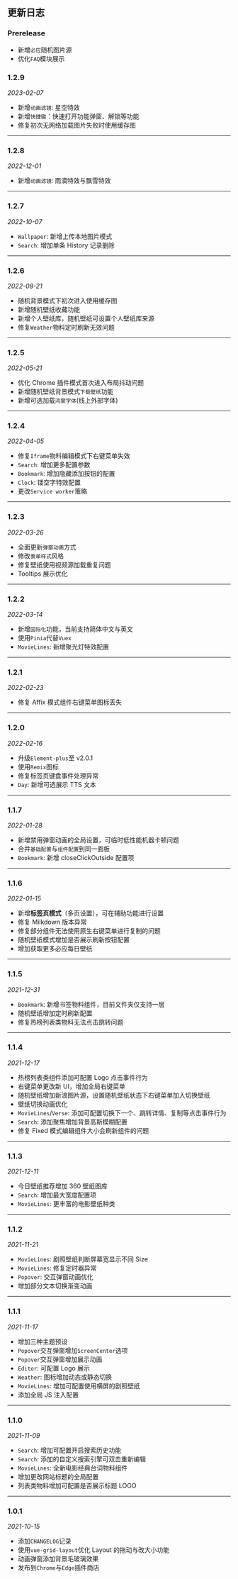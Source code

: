 ## 更新日志

### Prerelease

- 新增`必应`随机图片源
- 优化`FAQ`模块展示

### 1.2.9

_2023-02-07_

- 新增`动画滤镜`: 星空特效
- 新增`快捷键`：快速打开功能弹窗、解锁等功能
- 修复初次无网络加载图片失败时使用缓存图

---

### 1.2.8

_2022-12-01_

- 新增`动画滤镜`: 雨滴特效与飘雪特效

---

### 1.2.7

_2022-10-07_

- `Wallpaper`: 新增上传本地图片模式
- `Search`: 增加单条 History 记录删除

---

### 1.2.6

_2022-08-21_

- 随机背景模式下初次进入使用缓存图
- 新增随机壁纸收藏功能
- 新增个人壁纸库，随机壁纸可设置个人壁纸库来源
- 修复`Weather`物料定时刷新无效问题

---

### 1.2.5

_2022-05-21_

- 优化 Chrome 插件模式首次进入布局抖动问题
- 新增随机壁纸背景模式`下载壁纸`功能
- 新增可选加载`鸿蒙字体`(线上外部字体)

---

### 1.2.4

_2022-04-05_

- 修复`Iframe`物料编辑模式下右键菜单失效
- `Search`: 增加更多配置参数
- `Bookmark`: 增加隐藏添加按钮的配置
- `Clock`: 镂空字特效配置
- 更改`Service worker`策略

---

### 1.2.3

_2022-03-26_

- 全面更新`弹窗动画`方式
- 修改`表单样式`风格
- 修复壁纸使用视频源加载重复问题
- Tooltips 展示优化

---

### 1.2.2

_2022-03-14_

- 新增`国际化`功能，当前支持简体中文与英文
- 使用`Pinia`代替`Vuex`
- `MovieLines`: 新增聚光灯特效配置

---

### 1.2.1

_2022-02-23_

- 修复 Affix 模式组件右键菜单图标丢失

---

### 1.2.0

_2022-02-16_

- 升级`Element-plus`至 v2.0.1
- 使用`Remix`图标
- 修复标签页键盘事件处理异常
- `Day`: 新增可选展示 TTS 文本

---

### 1.1.7

_2022-01-28_

- 新增禁用弹窗动画的全局设置，可临时低性能机器卡顿问题
- 合并`基础配置`与`组件配置`到同一面板
- `Bookmark`: 新增 closeClickOutside 配置项

---

### 1.1.6

_2022-01-15_

- 新增**标签页模式**（多页设置），可在辅助功能进行设置
- 修复 Milkdown 版本异常
- 修复部分组件无法使用原生右键菜单进行复制的问题
- 随机壁纸模式增加是否展示刷新按钮配置
- 增加获取更多必应每日壁纸

---

### 1.1.5

_2021-12-31_

- `Bookmark`: 新增书签物料组件，目前文件夹仅支持一层
- 随机壁纸增加定时刷新配置
- 修复热榜列表类物料无法点击跳转问题

---

### 1.1.4

_2021-12-17_

- 热榜列表类组件添加可配置 Logo 点击事件行为
- 右键菜单更改新 UI，增加全局右键菜单
- 随机壁纸增加新浪图片源，设置随机壁纸状态下右键菜单加入切换壁纸
- 壁纸切换动画优化
- `MovieLines`/`Verse`: 添加可配置切换下一个、跳转详情、复制等点击事件行为
- `Search`: 添加聚焦增加背景高斯模糊配置
- 修复 Fixed 模式编辑组件大小会刷新组件的问题

---

### 1.1.3

_2021-12-11_

- 今日壁纸推荐增加 360 壁纸图库
- `Search`: 增加最大宽度配置项
- `MovieLines`: 更丰富的电影壁纸种类

---

### 1.1.2

_2021-11-21_

- `MovieLines`: 剧照壁纸判断屏幕宽显示不同 Size
- `MovieLines`: 修复定时器异常
- `Popover`: 交互弹窗动画优化
- 增加部分文本切换渐变动画

---

### 1.1.1

_2021-11-17_

- 增加三种主题预设
- `Popover`交互弹窗增加`ScreenCenter`选项
- `Popover`交互弹窗增加展示动画
- `Editor`: 可配置 Logo 展示
- `Weather`: 图标增加动态或静态切换
- `MovieLines`: 增加可配置使用横屏的剧照壁纸
- 添加全局 JS 注入配置

---

### 1.1.0

_2021-11-09_

- `Search`: 增加可配置开启搜索历史功能
- `Search`: 添加的自定义搜索引擎可双击重新编辑
- `MovieLines`: 全新电影经典台词物料组件
- 增加更改网站标题的全局配置
- 列表类物料增加可配置是否展示标题 LOGO

---

### 1.0.1

_2021-10-15_

- 添加`CHANGELOG`记录
- 使用`vue-grid-layout`优化 Layout 的拖动与改大小功能
- 动画弹窗添加背景毛玻璃效果
- 发布到`Chrome`与`Edge`插件商店

